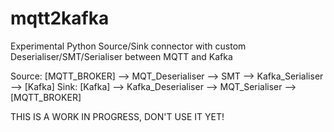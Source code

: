 # mqtt2kafka

Experimental Python Source/Sink connector with custom Deserialiser/SMT/Serialiser between MQTT and Kafka

Source: [MQTT_BROKER] --> MQT_Deserialiser --> SMT --> Kafka_Serialiser --> [Kafka]
Sink: [Kafka] --> Kafka_Deserialiser --> MQT_Serialiser --> [MQTT_BROKER]

THIS IS A WORK IN PROGRESS, DON'T USE IT YET!